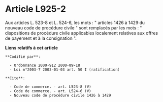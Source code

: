 # Article L925-2

Aux articles L. 523-8 et L. 524-6, les mots : " articles 1426 à 1429 du nouveau code de procédure civile " sont remplacés par
les mots : " dispositions de procédure civile applicables localement relatives aux offres de payement et à la consignation ".

**Liens relatifs à cet article**

	**Codifié par**:

	  - Ordonnance 2000-912 2000-09-18
	  - Loi n°2003-7 2003-01-03 art. 50 I (ratification)

	**Cite**:

	  - Code de commerce. - art. L523-8 (V)
	  - Code de commerce. - art. L524-6 (V)
	  - Nouveau code de procédure civile 1426 à 1429
